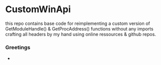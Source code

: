 # CustomWinApi
this repo contains base code for reimplementing a custom version of GetModuleHandle() & GetProcAddress() functions without any imports crafting all headers by my hand using online ressources & github repos.

### Greetings

- 
